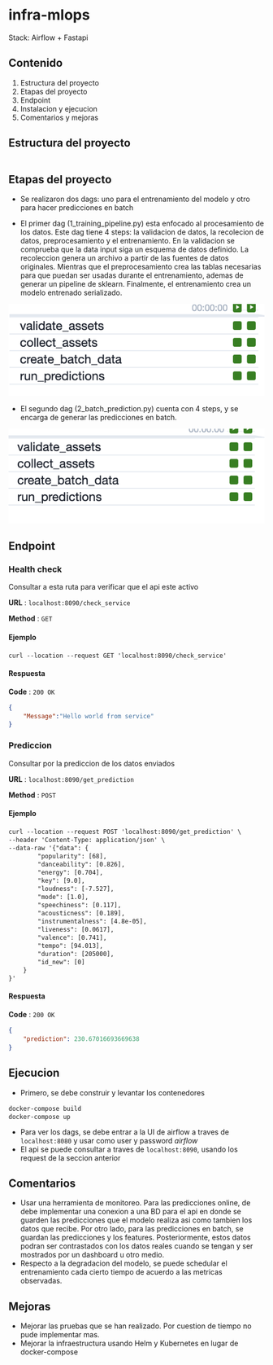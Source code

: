 # infra-mlops
Stack: Airflow + Fastapi

## Contenido
1) Estructura del proyecto
2) Etapas del proyecto
3) Endpoint
4) Instalacion y ejecucion
5) Comentarios y mejoras

## Estructura del proyecto

```
```
## Etapas del proyecto
- Se realizaron dos dags: uno para el entrenamiento del modelo y otro para hacer predicciones en batch

- El primer dag (1_training_pipeline.py) esta enfocado al procesamiento de los datos. Este dag tiene 4 steps: la validacion de datos, la recolecion de datos, preprocesamiento y el entrenamiento. En la validacion se comprueba que la data input siga un esquema de datos definido. La recoleccion genera un archivo a partir de las fuentes de datos originales. Mientras que el preprocesamiento crea las tablas necesarias para que puedan ser usadas durante el entrenamiento, ademas de generar un pipeline de sklearn. Finalmente, el entrenamiento crea un modelo entrenado serializado.
<img src="docs/training.png" >

- El segundo dag (2_batch_prediction.py) cuenta con 4 steps, y se encarga de generar las predicciones en batch.
<img src="docs/batch_prediction.png" >

## Endpoint
### Health check
Consultar a esta ruta para verificar que el api este activo

**URL** : `localhost:8090/check_service`

**Method** : `GET`

#### Ejemplo

```
curl --location --request GET 'localhost:8090/check_service'
```

#### Respuesta

**Code** : `200 OK`

```json
{
    "Message":"Hello world from service"
}
```

### Prediccion
Consultar por la prediccion de los datos enviados

**URL** : `localhost:8090/get_prediction`

**Method** : `POST`

#### Ejemplo

```
curl --location --request POST 'localhost:8090/get_prediction' \
--header 'Content-Type: application/json' \
--data-raw '{"data": {
        "popularity": [68],
        "danceability": [0.826],
        "energy": [0.704],
        "key": [9.0],
        "loudness": [-7.527],
        "mode": [1.0],
        "speechiness": [0.117],
        "acousticness": [0.189],
        "instrumentalness": [4.8e-05],
        "liveness": [0.0617],
        "valence": [0.741],
        "tempo": [94.013],
        "duration": [205000],
        "id_new": [0]
    }
}'  
```

#### Respuesta

**Code** : `200 OK`

```json
{
    "prediction": 230.67016693669638
}
```
## Ejecucion
- Primero, se debe construir y levantar los contenedores
```
docker-compose build
docker-compose up
```
- Para ver los dags, se debe entrar a la UI de airflow a traves de `localhost:8080` y usar como user y password _airflow_
- El api se puede consultar a traves de `localhost:8090`, usando los request de la seccion anterior

## Comentarios
- Usar una herramienta de monitoreo. Para las predicciones online, de debe implementar una conexion a una BD para el api en donde se guarden las predicciones que el modelo realiza asi como tambien los datos que recibe. Por otro lado, para las predicciones en batch, se guardan las predicciones y los features. Posteriormente, estos datos podran ser contrastados con los datos reales cuando se tengan y ser mostrados por un dashboard u otro medio.
- Respecto a la degradacion del modelo, se puede schedular el entrenamiento cada cierto tiempo de acuerdo a las metricas observadas.

## Mejoras
- Mejorar las pruebas que se han realizado. Por cuestion de tiempo no pude implementar mas.
- Mejorar la infraestructura usando Helm y Kubernetes en lugar de docker-compose